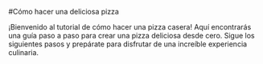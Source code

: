 #Cómo hacer una deliciosa pizza


¡Bienvenido al tutorial de cómo hacer una pizza casera! Aquí encontrarás una guía paso a paso para crear una pizza deliciosa desde cero.
Sigue los siguientes pasos y prepárate para disfrutar de una increíble experiencia culinaria.
